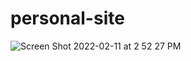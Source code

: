 # personal-site

![Screen Shot 2022-02-11 at 2 52 27 PM](https://user-images.githubusercontent.com/99098876/153660203-693d9c87-f7c9-4af9-b303-cf41d450e429.png)
